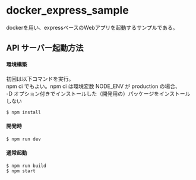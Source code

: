 # docker_express_sample
dockerを用い、expressベースのWebアプリを起動するサンプルである。

## API サーバー起動方法

#### 環境構築

初回は以下コマンドを実行。  
npm ci でもよい。npm ci は環境変数 NODE_ENV が production の場合、  
-D オプション付きでインストールした（開発用の）パッケージをインストールしない

```
$ npm install
```

#### 開発時

```
$ npm run dev
```

#### 通常起動

```
$ npm run build
$ npm start
```
